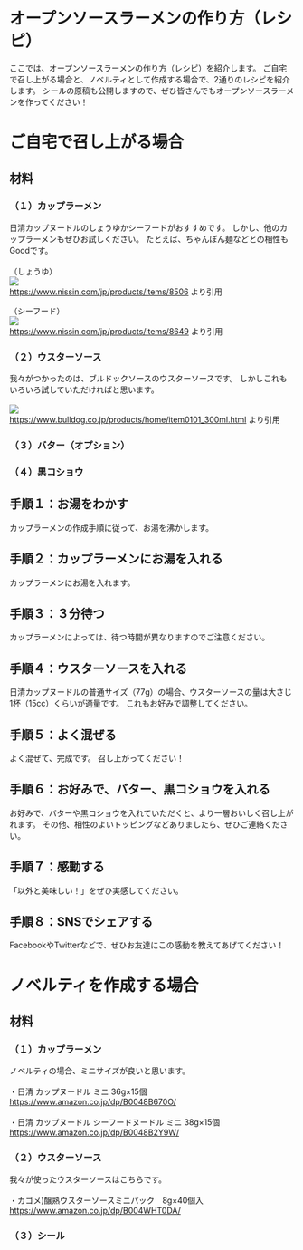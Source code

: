 # オープンソースラーメンの作り方（レシピ）
ここでは、オープンソースラーメンの作り方（レシピ）を紹介します。
ご自宅で召し上がる場合と、ノベルティとして作成する場合で、2通りのレシピを紹介します。
シールの原稿も公開しますので、ぜひ皆さんでもオープンソースラーメンを作ってください！

# ご自宅で召し上がる場合
## 材料
### （１）カップラーメン
日清カップヌードルのしょうゆかシーフードがおすすめです。
しかし、他のカップラーメンもぜひお試しください。
たとえば、ちゃんぽん麺などとの相性もGoodです。
<br>
<br>
（しょうゆ）<br>
[![](https://cdn.nissin.com/image?id=8506&s=200)](https://www.nissin.com/jp/products/items/8506)<br>
  https://www.nissin.com/jp/products/items/8506 より引用

（シーフード）<br>
[![](https://cdn.nissin.com/image?id=8649&s=200)](https://www.nissin.com/jp/products/items/8649)<br>
https://www.nissin.com/jp/products/items/8649 より引用

### （２）ウスターソース
我々がつかったのは、ブルドックソースのウスターソースです。
しかしこれもいろいろ試していただければと思います。
<br>
<br>
![](https://www.bulldog.co.jp/common/upload/product/20170124164122_1485243682608.jpg)<br>
https://www.bulldog.co.jp/products/home/item0101_300ml.html より引用

### （３）バター（オプション）
### （４）黒コショウ

## 手順１：お湯をわかす
カップラーメンの作成手順に従って、お湯を沸かします。

## 手順２：カップラーメンにお湯を入れる
カップラーメンにお湯を入れます。

## 手順３：３分待つ
カップラーメンによっては、待つ時間が異なりますのでご注意ください。

## 手順４：ウスターソースを入れる
日清カップヌードルの普通サイズ（77g）の場合、ウスターソースの量は大さじ1杯（15cc）くらいが適量です。
これもお好みで調整してください。

## 手順５：よく混ぜる
よく混ぜて、完成です。
召し上がってください！

## 手順６：お好みで、バター、黒コショウを入れる
お好みで、バターや黒コショウを入れていただくと、より一層おいしく召し上がれます。
その他、相性のよいトッピングなどありましたら、ぜひご連絡ください。

## 手順７：感動する
「以外と美味しい！」をぜひ実感してください。

## 手順８：SNSでシェアする
FacebookやTwitterなどで、ぜひお友達にこの感動を教えてあげてください！

# ノベルティを作成する場合
## 材料
### （１）カップラーメン
ノベルティの場合、ミニサイズが良いと思います。
<br>
<br>
・日清 カップヌードル ミニ 36g×15個<br>
https://www.amazon.co.jp/dp/B0048B670O/<br>
<br>
・日清 カップヌードル シーフードヌードル ミニ 38g×15個<br>
https://www.amazon.co.jp/dp/B0048B2Y9W/<br>


### （２）ウスターソース
我々が使ったウスターソースはこちらです。
<br>
<br>
・カゴメ)醸熟ウスターソースミニパック　8g×40個入<br>
https://www.amazon.co.jp/dp/B004WHT0DA/<br>

### （３）シール


